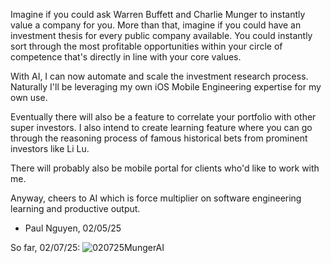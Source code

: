 Imagine if you could ask Warren Buffett and Charlie Munger to instantly value a company for you.
More than that, imagine if you could have an investment thesis for every public company available.
You could instantly sort through the most profitable opportunities within your circle of competence
that's directly in line with your core values.

With AI, I can now automate and scale the investment research process. Naturally I'll be leveraging
my own iOS Mobile Engineering expertise for my own use.

Eventually there will also be a feature to correlate your portfolio with other super investors. 
I also intend to create learning feature where you can go through the reasoning process of famous 
historical bets from prominent investors like Li Lu.

There will probably also be mobile portal for clients who'd like to work with me.

Anyway, cheers to AI which is force multiplier on software engineering learning and productive output.

- Paul Nguyen, 02/05/25

So far, 02/07/25:
![020725MungerAI](https://github.com/user-attachments/assets/3d3fe978-451f-49cd-b004-fe5b67128b99)
